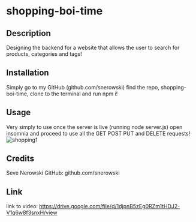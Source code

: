 # shopping-boi-time

## Description
Designing the backend for a website that allows the user to search for products, categories and tags! 

## Installation
Simply go to my GitHub (github.com/snerowski) find the repo, shopping-boi-time, clone to the terminal and run npm i!

## Usage 
Very simply to use once the server is live (running node server.js) open insomnia and proceed to use all the GET POST PUT and DELETE requests! 
![shopping1](https://user-images.githubusercontent.com/118015679/223889550-d5d30710-54bd-4cec-9393-10cdec48f33d.png)

## Credits 
Seve Nerowski 
GitHub: github.com/snerowski

## Link 
link to video: https://drive.google.com/file/d/1djpnB5zEg0RZm1tHDJ2-V1q6w8f3snxH/view
